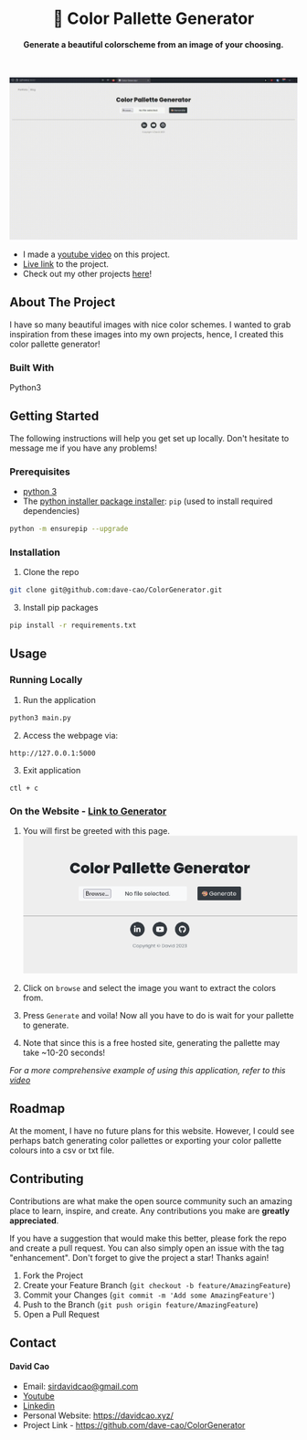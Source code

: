 <h1 align='center'>🎨 Color Pallette Generator</h1>

<h4 align='center'>Generate a beautiful colorscheme from an image of your choosing.</h4>

<br>

![USAGE GIF OR PIC TO CAPTURE ATTENTION](./static/uploads/colorgenerator.gif)

- I made a [youtube video](https://youtu.be/kYvVSWl5gaI) on this project.
- [Live link](https://colorgenerator.onrender.com/) to the project.
- Check out my other projects [here](https://davidcao.xyz)!


<!-- ABOUT THE PROJECT -->
## About The Project

I have so many beautiful images with nice color schemes. I wanted to grab inspiration from these images into my own projects, hence, I created this color pallette generator!

### Built With

Python3

<!-- GETTING STARTED -->
## Getting Started

The following instructions will help you get set up locally. Don't hesitate to message me if you have any problems!

### Prerequisites

- [python 3](https://www.python.org/downloads/)
- The [python installer package installer](https://pip.pypa.io/en/stable/installation/): `pip` (used to install required dependencies)
```sh
python -m ensurepip --upgrade
```

### Installation

1. Clone the repo
```sh
git clone git@github.com:dave-cao/ColorGenerator.git
```
3. Install pip packages
```sh
pip install -r requirements.txt
```

<!-- USAGE EXAMPLES -->
## Usage

### Running Locally

1. Run the application
```sh
python3 main.py
```
2. Access the webpage via:
```
http://127.0.0.1:5000
```

3. Exit application
```
ctl + c
```

### On the Website - [Link to Generator](https://colorgenerator.onrender.com/)

1. You will first be greeted with this page.
![image1](img/image0.png)


2. Click on `browse` and select the image you want to extract the colors from.

3. Press `Generate` and voila! Now all you have to do is wait for your pallette to generate.

4. Note that since this is a free hosted site, generating the pallette may take ~10-20 seconds!

_For a more comprehensive example of using this application, refer to this [video](https://youtu.be/kYvVSWl5gaI)_




<!-- ROADMAP -->
## Roadmap

At the moment, I have no future plans for this website. However, I could see perhaps batch generating color pallettes or exporting your color pallette colours into a csv or txt file. 


<!-- CONTRIBUTING -->
## Contributing

Contributions are what make the open source community such an amazing place to learn, inspire, and create. Any contributions you make are **greatly appreciated**.

If you have a suggestion that would make this better, please fork the repo and create a pull request. You can also simply open an issue with the tag "enhancement".
Don't forget to give the project a star! Thanks again!

1. Fork the Project
2. Create your Feature Branch (`git checkout -b feature/AmazingFeature`)
3. Commit your Changes (`git commit -m 'Add some AmazingFeature'`)
4. Push to the Branch (`git push origin feature/AmazingFeature`)
5. Open a Pull Request




<!-- CONTACT -->
## Contact

#### David Cao
- Email: sirdavidcao@gmail.com
- [Youtube](https://www.youtube.com/channel/UCEnBPbnNnqhQIIhW1uLXrLA)
- [Linkedin](https://www.linkedin.com/in/david-cao99/)
- Personal Website: https://davidcao.xyz/
- Project Link - https://github.com/dave-cao/ColorGenerator



